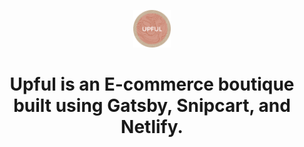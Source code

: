 <p align="center">
  <a href="https://demo--thirsty-blackwell-f130f4.netlify.app/">
    <img alt="Gatsby" src="assets/icons/upful-circle.png" width="60" />
  </a>
</p>
<h1 align="center">
  Upful is an E-commerce boutique built using Gatsby, Snipcart, and Netlify.
</h1>

